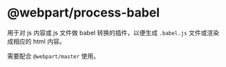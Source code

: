 # @webpart/process-babel

用于对 js 内容或 js 文件做 babel 转换的插件，以便生成 `.babel.js` 文件或渲染成相应的 html 内容。

需要配合 `@webpart/master` 使用。